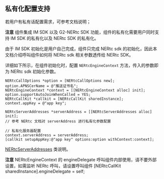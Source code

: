## 私有化配置支持

若用户有私有话配置需求，可参考文档说明；

**注意** 组件集成 IM SDK 以及 G2-NERtc SDK 功能，组件的私有化需要用户同时支持 IM SDK 的私有化以及 NERtc SDK 的私有化。

由于 IM SDK 初始化是用户自己完成，组件只完成 NERtc sdk 的初始化，因此本文档介绍呼叫组件如何将 NERtc sdk 相关参数透传给 NERtc SDK。

详细如下所示，在组件初始化时，配置 `NERtcEngineContext` 方法，传入的参数即为 NERtc sdk 初始化参数。

```objc
NERtcCallOptions *option = [NERtcCallOptions new];
option.APNSCerName = @"推送证书名";
NERtcEngineContext *context = [[NERtcEngineContext alloc] init];
option.supportAutoJoinWhenCalled = YES;
NERtcCallKit *callkit = [NERtcCallKit sharedInstance];
context.appKey = @"app key";

NERtcServerAddresses *serverAddress = [[NERtcServerAddresses alloc] init];
// 参考 NERtc 文档对 serverAddress 进行私有化参数配置

// 私有化服务器配置
context.serverAddress = serverAddress;
[callkit setupAppKey:@"app key" options:option withContext:context];
```

[NERtcServerAddresses](https://dev.yunxin.163.com/docs/interface/NERTC_SDK/Latest/iOS/html/interface_n_e_rtc_engine_context.html) 类说明。

**注意** NERtcEngineContext 的 engineDelegate 呼叫组件内部使用，请不要外部设置，如需监听 NERtc 呼叫，请设置呼叫组件 [NERtcCallKit sharedInstance].engineDelegate = self;
